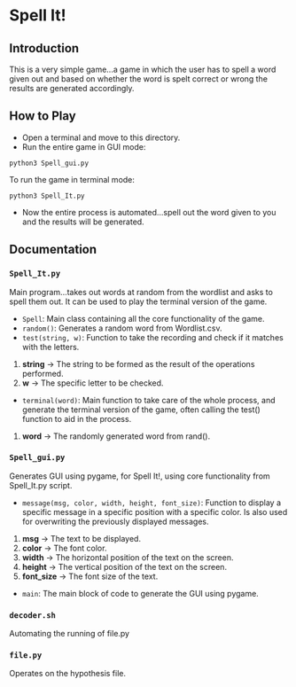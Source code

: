 # Spell It!

## Introduction

This is a very simple game...a game in which the user has to spell a word given out and based on whether the word is spelt correct or wrong the results are generated accordingly.

## How to Play

* Open a terminal and move to this directory.
* Run the entire game in GUI mode:
```
python3 Spell_gui.py
```
To run the game in terminal mode:
```
python3 Spell_It.py
```
* Now the entire process is automated...spell out the word given to you and the results will be generated.

## Documentation

### `Spell_It.py`

Main program...takes out words at random from the wordlist and asks to spell them out. It can be used to play the terminal version of the game.

* `Spell`: Main class containing all the core functionality of the game.
* `random()`: Generates a random word from Wordlist.csv.
* `test(string, w)`: Function to take the recording and check if it matches with the letters.
1. **string** -> The string to be formed as the result of the operations performed.
2. **w** -> The specific letter to be checked.
* `terminal(word)`: Main function to take care of the whole process, and generate the terminal version of the game, often calling the test() function to aid in the process.
1. **word** -> The randomly generated word from rand().

### `Spell_gui.py`

Generates GUI using pygame, for Spell It!, using core functionality from Spell_It.py script.

* `message(msg, color, width, height, font_size)`: Function to display a specific message in a specific position with a specific color. Is also used for overwriting the previously displayed messages.
1. **msg** -> The text to be displayed.
2. **color** -> The font color.
3. **width** -> The horizontal position of the text on the screen.
4. **height** -> The vertical position of the text on the screen.
5. **font_size** -> The font size of the text.
* `main`: The main block of code to generate the GUI using pygame.

### `decoder.sh`

Automating the running of file.py

### `file.py`

Operates on the hypothesis file.
